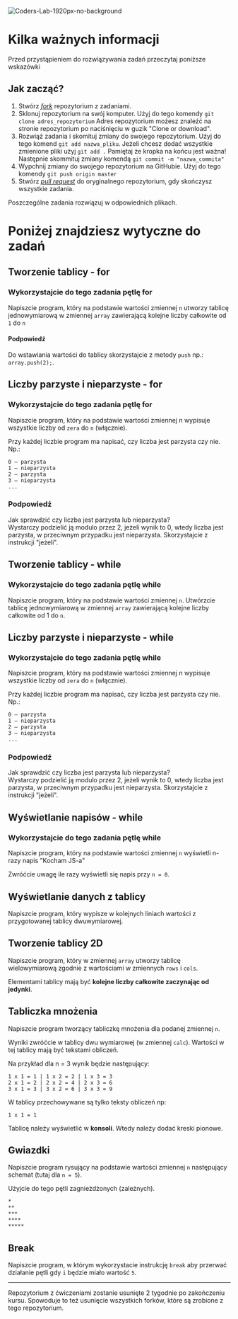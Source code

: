 ![Coders-Lab-1920px-no-background](https://user-images.githubusercontent.com/152855/73064373-5ed69780-3ea1-11ea-8a71-3d370a5e7dd8.png)

# Kilka ważnych informacji

Przed przystąpieniem do rozwiązywania zadań przeczytaj poniższe wskazówki

## Jak zacząć?

1. Stwórz [*fork*](https://guides.github.com/activities/forking/) repozytorium z zadaniami.
2. Sklonuj repozytorium na swój komputer. Użyj do tego komendy `git clone adres_repozytorium`
Adres repozytorium możesz znaleźć na stronie repozytorium po naciśnięciu w guzik "Clone or download".
3. Rozwiąż zadania i skomituj zmiany do swojego repozytorium. Użyj do tego komend `git add nazwa_pliku`.
Jeżeli chcesz dodać wszystkie zmienione pliki użyj `git add .` 
Pamiętaj że kropka na końcu jest ważna!
Następnie skommituj zmiany komendą `git commit -m "nazwa_commita"`
4. Wypchnij zmiany do swojego repozytorium na GitHubie.  Użyj do tego komendy `git push origin master`
5. Stwórz [*pull request*](https://help.github.com/articles/creating-a-pull-request) do oryginalnego repozytorium, gdy skończysz wszystkie zadania.

Poszczególne zadania rozwiązuj w odpowiednich plikach.

# Poniżej znajdziesz wytyczne do zadań

## Tworzenie tablicy - for
### Wykorzystajcie do tego zadania pętlę for

Napiszcie program, który na podstawie wartości zmiennej `n` utworzy tablicę jednowymiarową w zmiennej `array` zawierającą kolejne liczby całkowite od `1` do `n`


#### Podpowiedź
Do wstawiania wartości do tablicy skorzystajcie z metody `push` np.: `array.push(2);`.


## Liczby parzyste i nieparzyste - for
### Wykorzystajcie do tego zadania pętlę for

Napiszcie program, który na podstawie wartości zmiennej n wypisuje wszystkie liczby od `zera` do `n` (włącznie).
 
Przy każdej liczbie program ma napisać, czy liczba jest parzysta czy nie. Np.:
```
0 – parzysta
1 – nieparzysta
2 – parzysta
3 – nieparzysta
...
```
   
   
### Podpowiedź

Jak sprawdzić czy liczba jest parzysta lub nieparzysta?  
Wystarczy podzielić ją modulo przez 2, jeżeli wynik to 0, wtedy liczba jest parzysta, w przeciwnym przypadku jest nieparzysta. Skorzystajcie z instrukcji "jeżeli".


## Tworzenie tablicy - while
### Wykorzystajcie do tego zadania pętlę while

Napiszcie program, który na podstawie wartości zmiennej `n`.
Utwórzcie tablicę jednowymiarową w zmiennej `array` zawierającą kolejne liczby całkowite od 1 do `n`.


## Liczby parzyste i nieparzyste - while
### Wykorzystajcie do tego zadania pętlę while

Napiszcie program, który na podstawie wartości zmiennej n wypisuje wszystkie liczby od `zera` do `n` (włącznie).
 
Przy każdej liczbie program ma napisać, czy liczba jest parzysta czy nie. Np.:
```
0 – parzysta
1 – nieparzysta
2 – parzysta
3 – nieparzysta
...
```
   
   
### Podpowiedź

Jak sprawdzić czy liczba jest parzysta lub nieparzysta?  
Wystarczy podzielić ją modulo przez 2, jeżeli wynik to 0, wtedy liczba jest parzysta, w przeciwnym przypadku jest nieparzysta. Skorzystajcie z instrukcji "jeżeli".


## Wyświetlanie napisów - while
### Wykorzystajcie do tego zadania pętlę while

Napiszcie program, który na podstawie wartości zmiennej `n` wyświetli n-razy napis "Kocham JS-a"
    
Zwróćcie uwagę ile razy wyświetli się napis przy `n = 0`.


## Wyświetlanie danych z tablicy

Napiszcie program, który wypisze w kolejnych liniach wartości z przygotowanej tablicy dwuwymiarowej.

## Tworzenie tablicy 2D

Napiszcie program, który w zmiennej `array` utworzy tablicę wielowymiarową zgodnie z wartościami w zmiennych `rows` i `cols`.

Elementami tablicy mają być **kolejne liczby całkowite zaczynając od jedynki**.


## Tabliczka mnożenia

Napiszcie program tworzący tabliczkę mnożenia dla podanej zmiennej `n`.
 
Wyniki zwróćcie w tablicy dwu wymiarowej (w zmiennej `calc`).
Wartości w tej tablicy mają być tekstami obliczeń.
 
Na przykład dla n = 3 wynik będzie następujący:
```
1 x 1 = 1 | 1 x 2 = 2 | 1 x 3 = 3
2 x 1 = 2 | 2 x 2 = 4 | 2 x 3 = 6
3 x 1 = 3 | 3 x 2 = 6 | 3 x 3 = 9
```
 
W tablicy przechowywane są tylko teksty obliczeń np:
```
1 x 1 = 1
```
 
Tablicę należy wyświetlić w **konsoli**. Wtedy należy dodać kreski pionowe.
 
 

## Gwiazdki

Napiszcie program rysujący na podstawie wartości zmiennej `n` następujący schemat (tutaj dla `n = 5`).

Użyjcie do tego pętli zagnieżdżonych (zależnych).

```
*
**
***
****
*****
```


## Break

Napiszcie program, w którym wykorzystacie instrukcję `break` aby przerwać działanie pętli gdy `i` będzie miało wartość `5`.


---

Repozytorium z ćwiczeniami zostanie usunięte 2 tygodnie po zakończeniu kursu. Spowoduje to też usunięcie wszystkich forków, które są zrobione z tego repozytorium.
